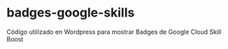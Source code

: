 # badges-google-skills
Código utilizado en Wordpress para mostrar Badges de Google Cloud Skill Boost
